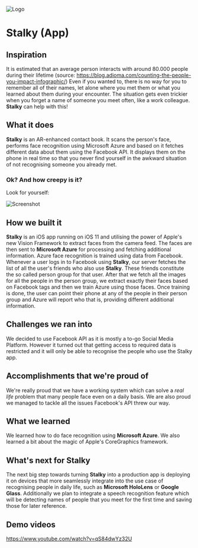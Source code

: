 ![Logo](https://github.com/mathiasquintero/stalky-app/blob/master/Stalky/Stalky/Assets.xcassets/AppIcon.appiconset/Icon-App-83.5x83.5%402x.png)

# Stalky (App)
## Inspiration
It is estimated that an average person interacts with around 80.000 people during their lifetime (source: https://blog.adioma.com/counting-the-people-you-impact-infographic/) Even if you wanted to, there is no way for you to remember all of their names, let alone where you met them or what you learned about them during your encounter. The situation gets even trickier when you forget a name of someone you meet often, like a work colleague. **Stalky** can help with this!

## What it does
**Stalky** is an AR-enhanced contact book. It scans the person's face, performs face recognition using Microsoft Azure and based on it fetches different data about them using the Facebook API. It displays them on the phone in real time so that you never find yourself in the awkward situation of not recognising someone you already met.

### Ok? And how creepy is it?

Look for yourself:

![Screenshot](https://github.com/mathiasquintero/stalky-app/blob/master/gallery.jpg)

## How we built it
**Stalky** is an iOS app running on iOS 11 and utilising the power of Apple's new Vision Framework to extract faces from the camera feed. The faces are then sent to **Microsoft Azure** for processing and fetching additional information. Azure face recognition is trained using data from Facebook. Whenever a user logs in to Facebook using **Stalky**, our server fetches the list of all the user's friends who also use **Stalky**. These friends constitute the so called person group for that user. After that we fetch all the images for all the people in the person group, we extract exactly their faces based on Facebook tags and then we train Azure using those faces. Once training is done, the user can point their phone at any of the people in their person group and Azure will report who that is, providing different additional information. 

## Challenges we ran into
We decided to use Facebook API as it is mostly a to-go Social Media Platform. However it turned out that getting access to required data is restricted and it will only be able to recognise the people who use the Stalky app. 

## Accomplishments that we're proud of
We're really proud that we have a working system which can solve a _real life_ problem that many people face even on a daily basis. We are also proud we managed to tackle all the issues Facebook's API threw our way.

## What we learned
We learned how to do face recognition using **Microsoft Azure**. We also learned a bit about the magic of Apple's CoreGraphics framework.

## What's next for Stalky
The next big step towards turning **Stalky** into a production app is deploying it on devices that more seamlessly integrate into the use case of recognising people in daily life, such as **Microsoft HoloLens** or **Google Glass**. Additionally we plan to integrate a speech recognition feature which will be detecting names of people that you meet for the first time and saving those for later reference.

## Demo videos
https://www.youtube.com/watch?v=qS84dwYz32U
